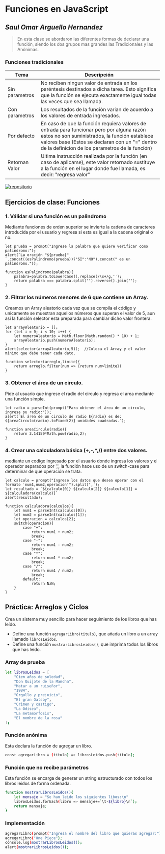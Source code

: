 # Funciones en JavaScript
## _Saul Omar Arguello Hernandez_
> En esta clase se abordaron las diferentes formas de declarar una función, siendo los dos grupos mas grandes las Tradicionales y las Anónimas.

### Funciones tradicionales
| Tema | Descripción |
| ------ | ------ |
|Sin parametros| No reciben ningun valor de entrada en los paréntesis destinados a dicha tarea. Esto significa que la función se ejecuta exactamente igual todas las veces que sea llamada.|
| Con parametros | Los resultados de la función varian de acuerdo a los valores de entrada ingresados.|
| Por defecto |En caso de que la función requiera valores de entrada para funcionar pero por alguna razón estos no son suministrados, la función establece valores base (Estos se declaran con un "=" dentro de la definicion de los parametros de la función)|
| Retornan Valor |Ultima instrucción realizada por la función (en caso de aplicarse), este valor retornado sustituye a la función en el lugar donde fue llamada, es decir: "regresa valor"|


[![repositorio](https://i.pinimg.com/736x/16/db/e8/16dbe858a59c5c2766fd54594b4875e1.jpg)](https://github.com/ArgHero)
## Ejercicios de clase: Funciones
### 1. Válidar si una función es un palindromo
Mediante funciones de orden superior se invierte la cadena de caracteres introducida por el usuario y regresa si esta es igual a la cadena original o no.
```ssh
let prueba = prompt("Ingrese la palabra que quiere verificar como palindromo:");
alert(`La oración "${prueba}" `.concat((esPalindromo(prueba))?"SI":"NO").concat(" es un palindromo."));

function esPalindromo(palabra){
    palabra=palabra.toLowerCase().replace(/\s+/g,'');
    return palabra === palabra.split('').reverse().join('');
}
```
### 2. Filtrar los números menores de 6 que contiene un Array.
Creamos un Array aleatorio cada vez que se compila el código y unicamente se muestran aquellos números que superan el valor de 5, aun asi la función selector esta preparada para cambiar dicho valor frontera.
```ssh
let arrayAleatorio = [];
for (let i = 0; i < 10; i++) {
    let numeroAleatorio = Math.floor(Math.random() * 10) + 1;
    arrayAleatorio.push(numeroAleatorio);
}
alert(selector(arrayAleatorio,5));  //Coloca el Array y el valor minimo que debe tener cada dato.

function selector(arreglo,limite){
    return arreglo.filter(num => {return num>limite})
}
```

### 3. Obtener el área de un circulo.
Pide al usuario que ingrese el radio del circulo y regresa el area mediante una función simple.
```ssh
let radio = parseInt(prompt("Para obtener el área de un circulo, ingrese su radio:"));
alert(`El área de un circulo de radio ${radio} es de: ${areaCirculo(radio).toFixed(2)} unidades cuadradas.`);

function areaCirculo(radio){
    return 3.14159*Math.pow(radio,2);
}
```

### 4. Crear una calculadora básica (+,-,*,/) entre dos valores.
mediante un codigo ingresado por el usuario donde ingresa los valores y el operador separados por ',', la función hace uso de un switch-case para determinar de que operación se trata.
```ssh
let calculo = prompt("Ingrese los datos que desea operar con el formato 'num1,num2,operacion'").split(',');
let resultado = `${calculo[0]} ${calculo[2]} ${calculo[1]} = ${calculadora(calculo)}`
alert(resultado);

function calculadora(calculos){
    let num1 = parseInt(calculos[0]);
    let num2 = parseInt(calculos[1]);
    let operacion = calculos[2];
    switch(operacion){
        case "+":
            return num1 + num2;
            break;
        case "-":
            return num1 - num2;
            break;
        case "*":
            return num1 * num2;
            break;
        case "/":
            return num1 / num2;
            break;
        default:
            return NaN;
    }
}
```
## Práctica: Arreglos y Ciclos
Crea un sistema muy sencillo para hacer seguimiento de los libros que has leído.

- Define una función `agregarLibro(titulo)`, que añada un libro a un array llamado `librosLeidos`.
- Define una función `mostrarLibrosLeidos()`, que imprima todos los libros que has leído.

### Array de prueba
```sh
let librosLeidos = [
    "Cien años de soledad",
    "Don Quijote de la Mancha",
    "Matar a un ruiseñor",
    "1984",
    "Orgullo y prejuicio",
    "El gran Gatsby",
    "Crimen y castigo",
    "La Odisea",
    "La metamorfosis",
    "El nombre de la rosa"
];
```
### Función anónima
Esta declara la función de agregar un libro.
```sh
const agregarLibro = (titulo) => librosLeidos.push(titulo);
```
### Función que no recibe parámetros
Esta función se encarga de generar un string estructurado con todos los libros leidos de forma ordenada.
```sh
function mostrarLibrosLeidos(){
    let mensaje = "Se han leido los siguientes libos:\n"
    librosLeidos.forEach(libro => mensaje+=`\t-${libro}\n`);
    return mensaje;
}
```
### Implementación
```sh
agregarLibro(prompt("Ingresa el nombre del libro que quieras agregar:"));
agregarLibro("One Piece");
console.log(mostrarLibrosLeidos());
alert(mostrarLibrosLeidos());
```
